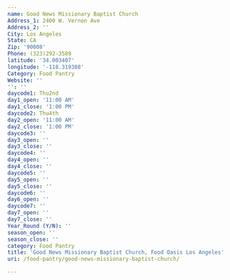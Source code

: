 ```yaml
---
name: Good News Missionary Baptist Church
Address_1: 2400 W. Vernon Ave
Address_2: ''
City: Los Angeles
State: CA
Zip: '90008'
Phone: (323)292-3589
latitude: '34.003407'
longitude: '-118.319388'
Category: Food Pantry
Website: ''
'': ''
daycode1: Thu2nd
day1_open: '11:00 AM'
day1_close: '1:00 PM'
daycode2: Thu4th
day2_open: '11:00 AM'
day2_close: '1:00 PM'
daycode3: ''
day3_open: ''
day3_close: ''
daycode4: ''
day4_open: ''
day4_close: ''
daycode5: ''
day5_open: ''
day5_close: ''
daycode6: ''
day6_open: ''
daycode7: ''
day7_open: ''
day7_close: ''
Year_Round (Y/N): ''
season_open: ''
season_close: ''
category: Food Pantry
title: 'Good News Missionary Baptist Church, Food Oasis Los Angeles'
uri: /food-pantry/good-news-missionary-baptist-church/

---
```

